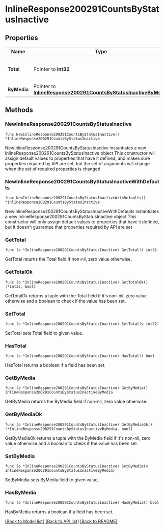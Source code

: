 # InlineResponse200291CountsByStatusInactive

## Properties

Name | Type | Description | Notes
------------ | ------------- | ------------- | -------------
**Total** | Pointer to **int32** | The total number of inactive ports | [optional] 
**ByMedia** | Pointer to [**InlineResponse200291CountsByStatusInactiveByMedia**](InlineResponse200291CountsByStatusInactiveByMedia.md) |  | [optional] 

## Methods

### NewInlineResponse200291CountsByStatusInactive

`func NewInlineResponse200291CountsByStatusInactive() *InlineResponse200291CountsByStatusInactive`

NewInlineResponse200291CountsByStatusInactive instantiates a new InlineResponse200291CountsByStatusInactive object
This constructor will assign default values to properties that have it defined,
and makes sure properties required by API are set, but the set of arguments
will change when the set of required properties is changed

### NewInlineResponse200291CountsByStatusInactiveWithDefaults

`func NewInlineResponse200291CountsByStatusInactiveWithDefaults() *InlineResponse200291CountsByStatusInactive`

NewInlineResponse200291CountsByStatusInactiveWithDefaults instantiates a new InlineResponse200291CountsByStatusInactive object
This constructor will only assign default values to properties that have it defined,
but it doesn't guarantee that properties required by API are set

### GetTotal

`func (o *InlineResponse200291CountsByStatusInactive) GetTotal() int32`

GetTotal returns the Total field if non-nil, zero value otherwise.

### GetTotalOk

`func (o *InlineResponse200291CountsByStatusInactive) GetTotalOk() (*int32, bool)`

GetTotalOk returns a tuple with the Total field if it's non-nil, zero value otherwise
and a boolean to check if the value has been set.

### SetTotal

`func (o *InlineResponse200291CountsByStatusInactive) SetTotal(v int32)`

SetTotal sets Total field to given value.

### HasTotal

`func (o *InlineResponse200291CountsByStatusInactive) HasTotal() bool`

HasTotal returns a boolean if a field has been set.

### GetByMedia

`func (o *InlineResponse200291CountsByStatusInactive) GetByMedia() InlineResponse200291CountsByStatusInactiveByMedia`

GetByMedia returns the ByMedia field if non-nil, zero value otherwise.

### GetByMediaOk

`func (o *InlineResponse200291CountsByStatusInactive) GetByMediaOk() (*InlineResponse200291CountsByStatusInactiveByMedia, bool)`

GetByMediaOk returns a tuple with the ByMedia field if it's non-nil, zero value otherwise
and a boolean to check if the value has been set.

### SetByMedia

`func (o *InlineResponse200291CountsByStatusInactive) SetByMedia(v InlineResponse200291CountsByStatusInactiveByMedia)`

SetByMedia sets ByMedia field to given value.

### HasByMedia

`func (o *InlineResponse200291CountsByStatusInactive) HasByMedia() bool`

HasByMedia returns a boolean if a field has been set.


[[Back to Model list]](../README.md#documentation-for-models) [[Back to API list]](../README.md#documentation-for-api-endpoints) [[Back to README]](../README.md)



